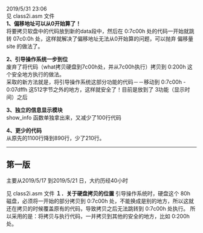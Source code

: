 2019/5/31 23:06   <br>
见 class2i.asm 文件   <br>
**1、偏移地址可以从0开始算了！**   
将要拷贝软盘中的代码放到新的data段中，然后在 0:7c00h 处的代码一开始就跳转 07c0:0h 处，这样就解决了偏移地址无法从0开始算的问题，可以抛弃 偏移量 site 的做法了。  

**2、引导操作系统一步到位**  
废弃了将代码（what拷贝硬盘到7c00h处，并从7c00h执行）拷贝到 0:200h 这个安全地方执行的做法。  
采取的新方法就是，将引导操作系统这部分功能的代码－－移动到 0:7c00h - 0:07dffh 这512字节之外的地方，这样就安全了！目前是放到了 3功能（显示时间）之后

**3、独立的信息显示模块**  
show_info 函数单独拿出来，又减少了100行代码  

**4、更少的代码**  
从原先的1100行降到890行，少了210行。 

------

## 第一版
主要从2019/5/17 到2019/5/21 日，大约历经40小时

见 class2i.asm 文件
**１．关于硬盘拷贝的位置**
引导操作系统时，硬盘这个 80h 磁盘，必须将一开始的部分拷贝到 0:7c00h 处，不能换成是别的地方，所以这就还在拷贝的时候覆盖原有的代码，导致拷贝之后无法跳转到 0:7c00h 处执行。
所以采用的是：将拷贝与执行代码，一并拷贝到其他的安全的地方，比如 0:200h 处。

 
